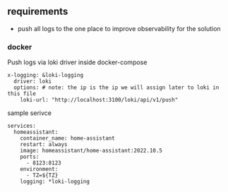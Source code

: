 ## requirements
- push all logs to the one place to improve observability for the solution 

### docker
Push logs via loki driver inside docker-compose
```
x-logging: &loki-logging
  driver: loki
  options: # note: the ip is the ip we will assign later to loki in this file
    loki-url: "http://localhost:3100/loki/api/v1/push"
```
sample serivce 
```
services:
  homeassistant:
    container_name: home-assistant
    restart: always
    image: homeassistant/home-assistant:2022.10.5
    ports:
      - 8123:8123
    environment:
      - TZ=${TZ}
    logging: *loki-logging
```
